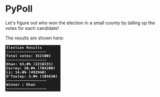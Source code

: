 # PyPoll 

Let's figure out who won the election in a small county by talling up the votes for each candidate! 


The results are shown here:

<html> 
<img src="https://raw.githubusercontent.com/ying-li-python/python-challenge/master/PyPoll/Images/election_results.png"> 
</html>
